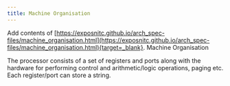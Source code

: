 ```yaml
---
title: Machine Organisation
---
```


Add contents of [https://exposnitc.github.io/arch_spec-files/machine_organisation.html](https://exposnitc.github.io/arch_spec-files/machine_organisation.html){target=_blank}. Machine Organisation 

The processor consists of a set of registers and ports along with the hardware for performing control and arithmetic/logic operations, paging etc. Each register/port can store a string.